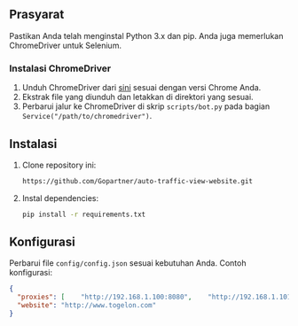 
## Prasyarat

Pastikan Anda telah menginstal Python 3.x dan pip. Anda juga memerlukan ChromeDriver untuk Selenium.

### Instalasi ChromeDriver

1. Unduh ChromeDriver dari [sini](https://sites.google.com/a/chromium.org/chromedriver/downloads) sesuai dengan versi Chrome Anda.
2. Ekstrak file yang diunduh dan letakkan di direktori yang sesuai.
3. Perbarui jalur ke ChromeDriver di skrip `scripts/bot.py` pada bagian `Service("/path/to/chromedriver")`.

## Instalasi

1. Clone repository ini:

    ```sh
    https://github.com/Gopartner/auto-traffic-view-website.git
    ```

2. Instal dependencies:

    ```sh
    pip install -r requirements.txt
    ```

## Konfigurasi

Perbarui file `config/config.json` sesuai kebutuhan Anda. Contoh konfigurasi:

```json
{
  "proxies": [    "http://192.168.1.100:8080",    "http://192.168.1.101:8080",    "http://192.168.1.102:8080"  ],
  "website": "http://www.togelon.com"
}

